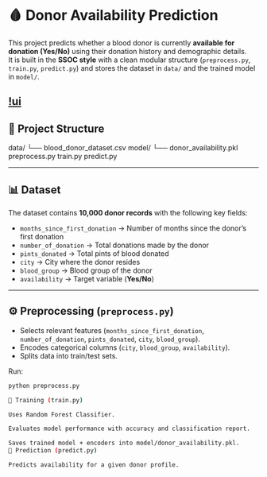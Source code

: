 # 🩸 Donor Availability Prediction

This project predicts whether a blood donor is currently **available for donation (Yes/No)** using their donation history and demographic details.  
It is built in the **SSOC style** with a clean modular structure (`preprocess.py`, `train.py`, `predict.py`) and stores the dataset in `data/` and the trained model in `model/`.

[!ui](assets/image.png)
---

## 📂 Project Structure
data/
└── blood_donor_dataset.csv
model/
└── donor_availability.pkl
preprocess.py
train.py
predict.py

---

## 📊 Dataset
The dataset contains **10,000 donor records** with the following key fields:

- `months_since_first_donation` → Number of months since the donor’s first donation  
- `number_of_donation` → Total donations made by the donor  
- `pints_donated` → Total pints of blood donated  
- `city` → City where the donor resides  
- `blood_group` → Blood group of the donor  
- `availability` → Target variable (**Yes/No**)  

---

## ⚙️ Preprocessing (`preprocess.py`)
- Selects relevant features (`months_since_first_donation`, `number_of_donation`, `pints_donated`, `city`, `blood_group`).  
- Encodes categorical columns (`city`, `blood_group`, `availability`).  
- Splits data into train/test sets.  

Run:
```bash
python preprocess.py

🤖 Training (train.py)

Uses Random Forest Classifier.

Evaluates model performance with accuracy and classification report.

Saves trained model + encoders into model/donor_availability.pkl.
🔮 Prediction (predict.py)

Predicts availability for a given donor profile.
